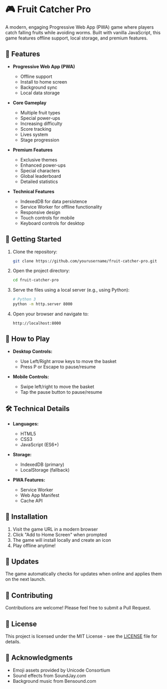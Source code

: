 # 🎮 Fruit Catcher Pro

A modern, engaging Progressive Web App (PWA) game where players catch falling fruits while avoiding worms. Built with vanilla JavaScript, this game features offline support, local storage, and premium features.

## 🌟 Features

- **Progressive Web App (PWA)**
  - Offline support
  - Install to home screen
  - Background sync
  - Local data storage

- **Core Gameplay**
  - Multiple fruit types
  - Special power-ups
  - Increasing difficulty
  - Score tracking
  - Lives system
  - Stage progression

- **Premium Features**
  - Exclusive themes
  - Enhanced power-ups
  - Special characters
  - Global leaderboard
  - Detailed statistics

- **Technical Features**
  - IndexedDB for data persistence
  - Service Worker for offline functionality
  - Responsive design
  - Touch controls for mobile
  - Keyboard controls for desktop

## 🚀 Getting Started

1. Clone the repository:
   ```bash
   git clone https://github.com/yourusername/fruit-catcher-pro.git
   ```

2. Open the project directory:
   ```bash
   cd fruit-catcher-pro
   ```

3. Serve the files using a local server (e.g., using Python):
   ```bash
   # Python 3
   python -m http.server 8000
   ```

4. Open your browser and navigate to:
   ```
   http://localhost:8000
   ```

## 🎯 How to Play

- **Desktop Controls:**
  - Use Left/Right arrow keys to move the basket
  - Press P or Escape to pause/resume
  
- **Mobile Controls:**
  - Swipe left/right to move the basket
  - Tap the pause button to pause/resume

## 🛠️ Technical Details

- **Languages:**
  - HTML5
  - CSS3
  - JavaScript (ES6+)

- **Storage:**
  - IndexedDB (primary)
  - LocalStorage (fallback)

- **PWA Features:**
  - Service Worker
  - Web App Manifest
  - Cache API

## 📱 Installation

1. Visit the game URL in a modern browser
2. Click "Add to Home Screen" when prompted
3. The game will install locally and create an icon
4. Play offline anytime!

## 🔄 Updates

The game automatically checks for updates when online and applies them on the next launch.

## 🤝 Contributing

Contributions are welcome! Please feel free to submit a Pull Request.

## 📄 License

This project is licensed under the MIT License - see the [LICENSE](LICENSE) file for details.

## 🙏 Acknowledgments

- Emoji assets provided by Unicode Consortium
- Sound effects from SoundJay.com
- Background music from Bensound.com 